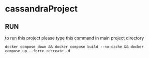 # cassandraProject

## RUN

to run this project please type this command in main project directory
```shell
docker compose down && docker compose build --no-cache && docker compose up --force-recreate -d
```